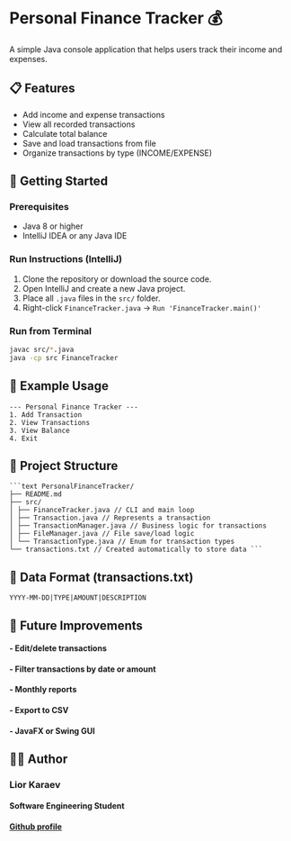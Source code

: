 # Personal Finance Tracker 💰

A simple Java console application that helps users track their income and expenses.

## 📋 Features

- Add income and expense transactions
- View all recorded transactions
- Calculate total balance
- Save and load transactions from file
- Organize transactions by type (INCOME/EXPENSE)

## 🚀 Getting Started

### Prerequisites

- Java 8 or higher
- IntelliJ IDEA or any Java IDE

### Run Instructions (IntelliJ)

1. Clone the repository or download the source code.
2. Open IntelliJ and create a new Java project.
3. Place all `.java` files in the `src/` folder.
4. Right-click `FinanceTracker.java` → `Run 'FinanceTracker.main()'`

### Run from Terminal

```bash
javac src/*.java
java -cp src FinanceTracker
```

## 🧪 Example Usage
```
--- Personal Finance Tracker ---
1. Add Transaction
2. View Transactions
3. View Balance
4. Exit
```

## 📂 Project Structure
<pre lang="markdown"><code>```text PersonalFinanceTracker/ 
├── README.md 
├── src/
│ ├── FinanceTracker.java // CLI and main loop 
│ ├── Transaction.java // Represents a transaction 
│ ├── TransactionManager.java // Business logic for transactions 
│ ├── FileManager.java // File save/load logic 
│ └── TransactionType.java // Enum for transaction types 
└── transactions.txt // Created automatically to store data ```</code></pre>


## 📝 Data Format (transactions.txt)
```
YYYY-MM-DD|TYPE|AMOUNT|DESCRIPTION
```

## 🔧 Future Improvements
#### - Edit/delete transactions
#### - Filter transactions by date or amount
#### - Monthly reports
#### - Export to CSV
#### - JavaFX or Swing GUI

## 🧑‍💻 Author
### Lior Karaev
#### Software Engineering Student
#### [Github profile](https://github.com/Lior-Karayev)